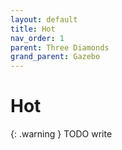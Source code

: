 ```yaml
---
layout: default
title: Hot
nav_order: 1
parent: Three Diamonds
grand_parent: Gazebo
---
```


# Hot

{: .warning }
TODO write
